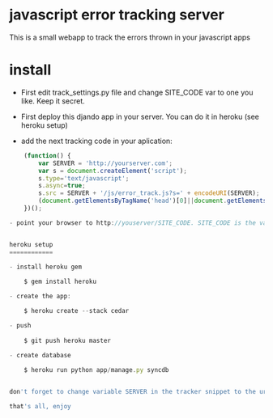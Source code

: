 javascript error tracking server
================================

This is a small webapp to track the errors thrown in your javascript apps

install
======

- First edit track_settings.py file and change SITE_CODE var to one you like. Keep it secret.

- First deploy this djando app in your server. You can do it in heroku (see heroku setup)
- add the next tracking code in your aplication:

```javascript
    (function() {
        var SERVER = 'http://yourserver.com';
        var s = document.createElement('script');
        s.type='text/javascript';
        s.async=true;
        s.src = SERVER + '/js/error_track.js?s=' + encodeURI(SERVER);
        (document.getElementsByTagName('head')[0]||document.getElementsByTagName('body')[0]).appendChild(s);
    })();

- point your browser to http://youserver/SITE_CODE. SITE_CODE is the variable you set in the first step.


heroku setup
============

- install heroku gem 
    
    $ gem install heroku

- create the app:

    $ heroku create --stack cedar

- push 
    
    $ git push heroku master

- create database
    
    $ heroku run python app/manage.py syncdb


don't forget to change variable SERVER in the tracker snippet to the url that heroku provides you

that's all, enjoy
